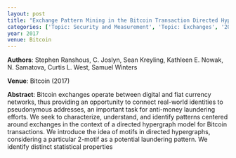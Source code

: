 ```yaml
---
layout: post
title: "Exchange Pattern Mining in the Bitcoin Transaction Directed Hypergraph"
categories: ['Topic: Security and Measurement', 'Topic: Exchanges', '2017', 'Venue: Bitcoin']
year: 2017
venue: Bitcoin
---
```

**Authors**: Stephen Ranshous, C. Joslyn, Sean Kreyling, Kathleen E. Nowak, N. Samatova, Curtis L. West, Samuel Winters

**Venue**: Bitcoin (2017)

**Abstract**: Bitcoin exchanges operate between digital and fiat currency networks, thus providing an opportunity to connect real-world identities to pseudonymous addresses, an important task for anti-money laundering efforts. We seek to characterize, understand, and identify patterns centered around exchanges in the context of a directed hypergraph model for Bitcoin transactions. We introduce the idea of motifs in directed hypergraphs, considering a particular 2-motif as a potential laundering pattern. We identify distinct statistical properties
